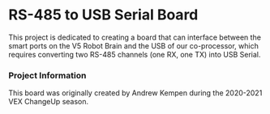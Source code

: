 # RS-485 to USB Serial Board
This project is dedicated to creating a board that can interface between the smart ports on the V5 Robot Brain and the USB of our co-processor, which requires converting two RS-485 channels (one RX, one TX) into USB Serial.

### Project Information
This board was originally created by Andrew Kempen during the 2020-2021 VEX ChangeUp season.